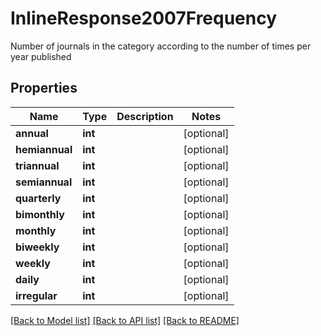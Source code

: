 # InlineResponse2007Frequency

Number of journals in the category according to the number of times per year published

## Properties
Name | Type | Description | Notes
------------ | ------------- | ------------- | -------------
**annual** | **int** |  | [optional] 
**hemiannual** | **int** |  | [optional] 
**triannual** | **int** |  | [optional] 
**semiannual** | **int** |  | [optional] 
**quarterly** | **int** |  | [optional] 
**bimonthly** | **int** |  | [optional] 
**monthly** | **int** |  | [optional] 
**biweekly** | **int** |  | [optional] 
**weekly** | **int** |  | [optional] 
**daily** | **int** |  | [optional] 
**irregular** | **int** |  | [optional] 

[[Back to Model list]](../README.md#documentation-for-models) [[Back to API list]](../README.md#documentation-for-api-endpoints) [[Back to README]](../README.md)


